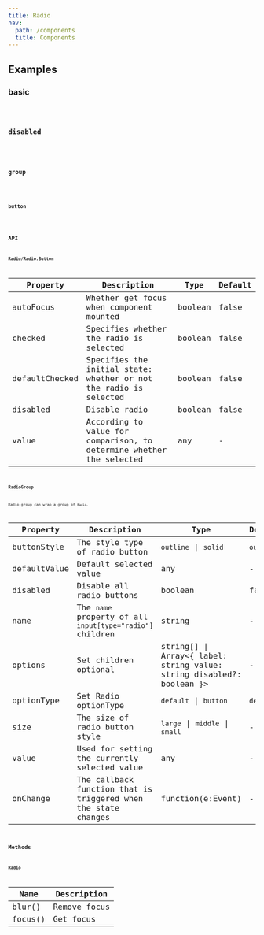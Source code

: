 ```yaml
---
title: Radio
nav:
  path: /components
  title: Components
---
```


## Examples

### basic

<code src="./demo/basic" />

### disabled

<code src="./demo/disabled" />

### group

<code src="./demo/radio-group" />

### button

<code src="./demo/radio-button" />

## API

### Radio/Radio.Button

| Property       | Description                                                          | Type    | Default |
| -------------- | -------------------------------------------------------------------- | ------- | ------- |
| autoFocus      | Whether get focus when component mounted                             | boolean | false   |
| checked        | Specifies whether the radio is selected                              | boolean | false   |
| defaultChecked | Specifies the initial state: whether or not the radio is selected    | boolean | false   |
| disabled       | Disable radio                                                        | boolean | false   |
| value          | According to value for comparison, to determine whether the selected | any     | -       |

### RadioGroup

Radio group can wrap a group of `Radio`。

| Property     | Description                                                    | Type                                                                      | Default   | Version |
| ------------ | -------------------------------------------------------------- | ------------------------------------------------------------------------- | --------- | ------- |
| buttonStyle  | The style type of radio button                                 | `outline` \| `solid`                                                      | `outline` |         |
| defaultValue | Default selected value                                         | any                                                                       | -         |         |
| disabled     | Disable all radio buttons                                      | boolean                                                                   | false     |         |
| name         | The `name` property of all `input[type="radio"]` children      | string                                                                    | -         |         |
| options      | Set children optional                                          | string\[] \| Array&lt;{ label: string value: string disabled?: boolean }> | -         |         |
| optionType   | Set Radio optionType                                           | `default` \| `button`                                                     | `default` | 4.4.0   |
| size         | The size of radio button style                                 | `large` \| `middle` \| `small`                                            | -         |         |
| value        | Used for setting the currently selected value                  | any                                                                       | -         |         |
| onChange     | The callback function that is triggered when the state changes | function(e:Event)                                                         | -         |         |

## Methods

### Radio

| Name    | Description  |
| ------- | ------------ |
| blur()  | Remove focus |
| focus() | Get focus    |

<style>
[id^=components-radio-demo-] > .whale-radio-wrapper {
  margin-right: 8px;
  margin-bottom: 8px;
}
</style>
